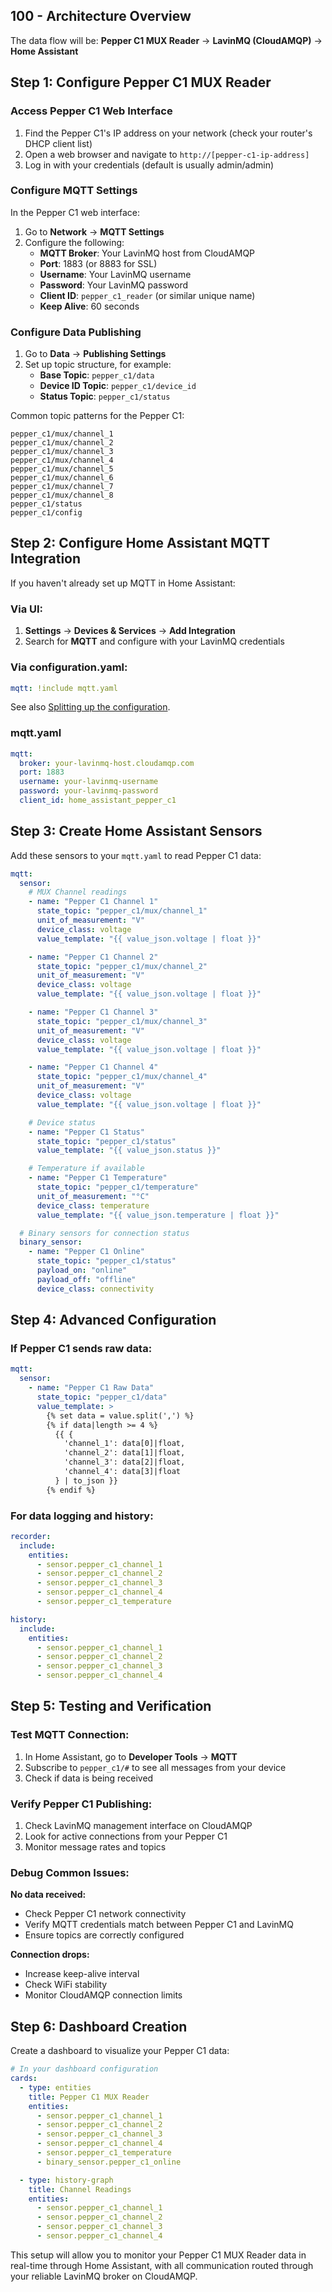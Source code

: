 ## 100 - Architecture Overview

The data flow will be:
**Pepper C1 MUX Reader** → **LavinMQ (CloudAMQP)** → **Home Assistant**

## Step 1: Configure Pepper C1 MUX Reader

### Access Pepper C1 Web Interface
1. Find the Pepper C1's IP address on your network (check your router's DHCP client list) 
2. Open a web browser and navigate to `http://[pepper-c1-ip-address]` 
3. Log in with your credentials (default is usually admin/admin)

### Configure MQTT Settings
In the Pepper C1 web interface:

1. Go to **Network** → **MQTT Settings** 
2. Configure the following:
   - **MQTT Broker**: Your LavinMQ host from CloudAMQP
   - **Port**: 1883 (or 8883 for SSL)
   - **Username**: Your LavinMQ username
   - **Password**: Your LavinMQ password
   - **Client ID**: `pepper_c1_reader` (or similar unique name)
   - **Keep Alive**: 60 seconds

### Configure Data Publishing
1. Go to **Data** → **Publishing Settings** 
2. Set up topic structure, for example:
   - **Base Topic**: `pepper_c1/data`
   - **Device ID Topic**: `pepper_c1/device_id`
   - **Status Topic**: `pepper_c1/status`

Common topic patterns for the Pepper C1:
```
pepper_c1/mux/channel_1
pepper_c1/mux/channel_2
pepper_c1/mux/channel_3
pepper_c1/mux/channel_4
pepper_c1/mux/channel_5
pepper_c1/mux/channel_6
pepper_c1/mux/channel_7
pepper_c1/mux/channel_8
pepper_c1/status
pepper_c1/config
```

## Step 2: Configure Home Assistant MQTT Integration

If you haven't already set up MQTT in Home Assistant:

### Via UI:
1. **Settings** → **Devices & Services** → **Add Integration** 
2. Search for **MQTT** and configure with your LavinMQ credentials

### Via configuration.yaml:
```yaml
mqtt: !include mqtt.yaml
```

See also [Splitting up the configuration](https://www.home-assistant.io/docs/configuration/splitting_configuration/).

### mqtt.yaml
```yaml
mqtt:
  broker: your-lavinmq-host.cloudamqp.com
  port: 1883
  username: your-lavinmq-username
  password: your-lavinmq-password
  client_id: home_assistant_pepper_c1
```

## Step 3: Create Home Assistant Sensors

Add these sensors to your `mqtt.yaml` to read Pepper C1 data:

```yaml
mqtt:
  sensor:
    # MUX Channel readings
    - name: "Pepper C1 Channel 1"
      state_topic: "pepper_c1/mux/channel_1"
      unit_of_measurement: "V"
      device_class: voltage
      value_template: "{{ value_json.voltage | float }}"

    - name: "Pepper C1 Channel 2"
      state_topic: "pepper_c1/mux/channel_2"
      unit_of_measurement: "V"
      device_class: voltage
      value_template: "{{ value_json.voltage | float }}"

    - name: "Pepper C1 Channel 3"
      state_topic: "pepper_c1/mux/channel_3"
      unit_of_measurement: "V"
      device_class: voltage
      value_template: "{{ value_json.voltage | float }}"

    - name: "Pepper C1 Channel 4"
      state_topic: "pepper_c1/mux/channel_4"
      unit_of_measurement: "V"
      device_class: voltage
      value_template: "{{ value_json.voltage | float }}"

    # Device status
    - name: "Pepper C1 Status"
      state_topic: "pepper_c1/status"
      value_template: "{{ value_json.status }}"

    # Temperature if available
    - name: "Pepper C1 Temperature"
      state_topic: "pepper_c1/temperature"
      unit_of_measurement: "°C"
      device_class: temperature
      value_template: "{{ value_json.temperature | float }}"

  # Binary sensors for connection status
  binary_sensor:
    - name: "Pepper C1 Online"
      state_topic: "pepper_c1/status"
      payload_on: "online"
      payload_off: "offline"
      device_class: connectivity
```

## Step 4: Advanced Configuration

### If Pepper C1 sends raw data:
```yaml
mqtt:
  sensor:
    - name: "Pepper C1 Raw Data"
      state_topic: "pepper_c1/data"
      value_template: >
        {% set data = value.split(',') %}
        {% if data|length >= 4 %}
          {{ {
            'channel_1': data[0]|float,
            'channel_2': data[1]|float,
            'channel_3': data[2]|float,
            'channel_4': data[3]|float
          } | to_json }}
        {% endif %}
```

### For data logging and history:
```yaml
recorder:
  include:
    entities:
      - sensor.pepper_c1_channel_1
      - sensor.pepper_c1_channel_2
      - sensor.pepper_c1_channel_3
      - sensor.pepper_c1_channel_4
      - sensor.pepper_c1_temperature

history:
  include:
    entities:
      - sensor.pepper_c1_channel_1
      - sensor.pepper_c1_channel_2
      - sensor.pepper_c1_channel_3
      - sensor.pepper_c1_channel_4
```

## Step 5: Testing and Verification

### Test MQTT Connection:
1. In Home Assistant, go to **Developer Tools** → **MQTT** 
2. Subscribe to `pepper_c1/#` to see all messages from your device 
3. Check if data is being received

### Verify Pepper C1 Publishing:
1. Check LavinMQ management interface on CloudAMQP 
2. Look for active connections from your Pepper C1 
3. Monitor message rates and topics

### Debug Common Issues:

**No data received:**
- Check Pepper C1 network connectivity
- Verify MQTT credentials match between Pepper C1 and LavinMQ
- Ensure topics are correctly configured

**Connection drops:**
- Increase keep-alive interval
- Check WiFi stability
- Monitor CloudAMQP connection limits

## Step 6: Dashboard Creation

Create a dashboard to visualize your Pepper C1 data:

```yaml
# In your dashboard configuration
cards:
  - type: entities
    title: Pepper C1 MUX Reader
    entities:
      - sensor.pepper_c1_channel_1
      - sensor.pepper_c1_channel_2
      - sensor.pepper_c1_channel_3
      - sensor.pepper_c1_channel_4
      - sensor.pepper_c1_temperature
      - binary_sensor.pepper_c1_online

  - type: history-graph
    title: Channel Readings
    entities:
      - sensor.pepper_c1_channel_1
      - sensor.pepper_c1_channel_2
      - sensor.pepper_c1_channel_3
      - sensor.pepper_c1_channel_4
```

This setup will allow you to monitor your Pepper C1 MUX Reader data in real-time through Home Assistant, with all communication routed through your reliable LavinMQ broker on CloudAMQP.
